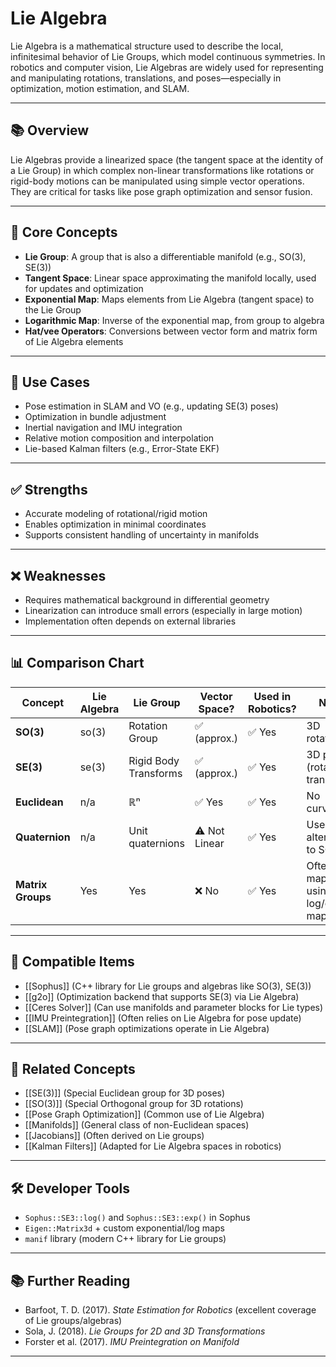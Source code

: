 # Lie Algebra

Lie Algebra is a mathematical structure used to describe the local, infinitesimal behavior of Lie Groups, which model continuous symmetries. In robotics and computer vision, Lie Algebras are widely used for representing and manipulating rotations, translations, and poses—especially in optimization, motion estimation, and SLAM.

---

## 📚 Overview

Lie Algebras provide a linearized space (the tangent space at the identity of a Lie Group) in which complex non-linear transformations like rotations or rigid-body motions can be manipulated using simple vector operations. They are critical for tasks like pose graph optimization and sensor fusion.

---

## 🧠 Core Concepts

- **Lie Group**: A group that is also a differentiable manifold (e.g., SO(3), SE(3))
- **Tangent Space**: Linear space approximating the manifold locally, used for updates and optimization
- **Exponential Map**: Maps elements from Lie Algebra (tangent space) to the Lie Group
- **Logarithmic Map**: Inverse of the exponential map, from group to algebra
- **Hat/vee Operators**: Conversions between vector form and matrix form of Lie Algebra elements

---

## 🧰 Use Cases

- Pose estimation in SLAM and VO (e.g., updating SE(3) poses)
- Optimization in bundle adjustment
- Inertial navigation and IMU integration
- Relative motion composition and interpolation
- Lie-based Kalman filters (e.g., Error-State EKF)

---

## ✅ Strengths

- Accurate modeling of rotational/rigid motion
- Enables optimization in minimal coordinates
- Supports consistent handling of uncertainty in manifolds

---

## ❌ Weaknesses

- Requires mathematical background in differential geometry
- Linearization can introduce small errors (especially in large motion)
- Implementation often depends on external libraries

---

## 📊 Comparison Chart

| Concept       | Lie Algebra         | Lie Group           | Vector Space? | Used in Robotics? | Notes                              |
|---------------|---------------------|----------------------|----------------|--------------------|-------------------------------------|
| **SO(3)**     | so(3)               | Rotation Group       | ✅ (approx.)   | ✅ Yes             | 3D rotations                        |
| **SE(3)**     | se(3)               | Rigid Body Transforms| ✅ (approx.)   | ✅ Yes             | 3D pose (rotation + translation)    |
| **Euclidean** | n/a                 | ℝⁿ                   | ✅ Yes         | ✅ Yes             | No curvature                        |
| **Quaternion**| n/a                 | Unit quaternions     | ⚠️ Not Linear | ✅ Yes             | Used in alternative to SO(3)        |
| **Matrix Groups** | Yes             | Yes                  | ❌ No         | ✅ Yes             | Often mapped using log/exp maps     |

---

## 🔧 Compatible Items

- [[Sophus]] (C++ library for Lie groups and algebras like SO(3), SE(3))
- [[g2o]] (Optimization backend that supports SE(3) via Lie Algebra)
- [[Ceres Solver]] (Can use manifolds and parameter blocks for Lie types)
- [[IMU Preintegration]] (Often relies on Lie Algebra for pose update)
- [[SLAM]] (Pose graph optimizations operate in Lie Algebra)

---

## 🔗 Related Concepts

- [[SE(3)]] (Special Euclidean group for 3D poses)
- [[SO(3)]] (Special Orthogonal group for 3D rotations)
- [[Pose Graph Optimization]] (Common use of Lie Algebra)
- [[Manifolds]] (General class of non-Euclidean spaces)
- [[Jacobians]] (Often derived on Lie groups)
- [[Kalman Filters]] (Adapted for Lie Algebra spaces in robotics)

---

## 🛠 Developer Tools

- `Sophus::SE3::log()` and `Sophus::SE3::exp()` in Sophus
- `Eigen::Matrix3d` + custom exponential/log maps
- `manif` library (modern C++ library for Lie groups)

---

## 📚 Further Reading

- Barfoot, T. D. (2017). *State Estimation for Robotics* (excellent coverage of Lie groups/algebras)
- Sola, J. (2018). *Lie Groups for 2D and 3D Transformations*
- Forster et al. (2017). *IMU Preintegration on Manifold*

---
